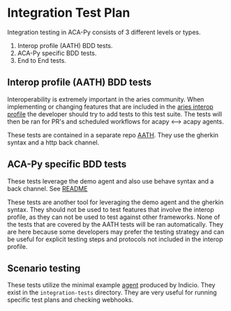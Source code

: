 # Integration Test Plan

Integration testing in ACA-Py consists of 3 different levels or types.
1. Interop profile (AATH) BDD tests. 
2. ACA-Py specific BDD tests.
3. End to End tests.

## Interop profile (AATH) BDD tests

Interoperability is extremely important in the aries community. When implementing or changing features that are included in the [aries interop profile](https://github.com/hyperledger/aries-rfcs/blob/main/concepts/0302-aries-interop-profile/README.md) the developer should try to add tests to this test suite. The tests will then be ran for PR's and scheduled workflows for acapy <--> acapy agents.

These tests are contained in a separate repo [AATH](https://github.com/hyperledger/aries-agent-test-harness). They use the gherkin syntax and a http back channel. 


## ACA-Py specific BDD tests

These tests leverage the demo agent and also use behave syntax and a back channel. See [README](./BDDTests.md)

These tests are another tool for leveraging the demo agent and the gherkin syntax. They should not be used to test features that involve the interop profile, as they can not be used to test against other frameworks. None of the tests that are covered by the AATH tests will be ran automatically. They are here because some developers may prefer the testing strategy and can be useful for explicit testing steps and protocols not included in the interop profile.  

## Scenario testing

These tests utilize the minimal example [agent](https://github.com/Indicio-tech/acapy-minimal-example) produced by Indicio. They exist in the `integration-tests` directory. They are very useful for running specific test plans and checking webhooks.

